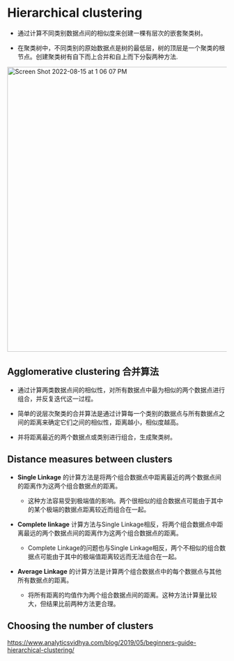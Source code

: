 # Hierarchical clustering

- 通过计算不同类别数据点间的相似度来创建一棵有层次的嵌套聚类树。

- 在聚类树中，不同类别的原始数据点是树的最低层，树的顶层是一个聚类的根节点。创建聚类树有自下而上合并和自上而下分裂两种方法.


<img width="653" alt="Screen Shot 2022-08-15 at 1 06 07 PM" src="https://user-images.githubusercontent.com/93849914/184681610-be596724-8855-4a24-8546-0466efb3f561.png">


## Agglomerative clustering 合并算法

- 通过计算两类数据点间的相似性，对所有数据点中最为相似的两个数据点进行组合，并反复迭代这一过程。

- 简单的说层次聚类的合并算法是通过计算每一个类别的数据点与所有数据点之间的距离来确定它们之间的相似性，距离越小，相似度越高。

- 并将距离最近的两个数据点或类别进行组合，生成聚类树。

## Distance measures between clusters

- **Single Linkage** 的计算方法是将两个组合数据点中距离最近的两个数据点间的距离作为这两个组合数据点的距离。

    - 这种方法容易受到极端值的影响。两个很相似的组合数据点可能由于其中的某个极端的数据点距离较近而组合在一起。

- **Complete linkage** 计算方法与Single Linkage相反，将两个组合数据点中距离最远的两个数据点间的距离作为这两个组合数据点的距离。

    - Complete Linkage的问题也与Single Linkage相反，两个不相似的组合数据点可能由于其中的极端值距离较远而无法组合在一起。 

- **Average Linkage** 的计算方法是计算两个组合数据点中的每个数据点与其他所有数据点的距离。

    - 将所有距离的均值作为两个组合数据点间的距离。这种方法计算量比较大，但结果比前两种方法更合理。

## Choosing the number of clusters

https://www.analyticsvidhya.com/blog/2019/05/beginners-guide-hierarchical-clustering/
